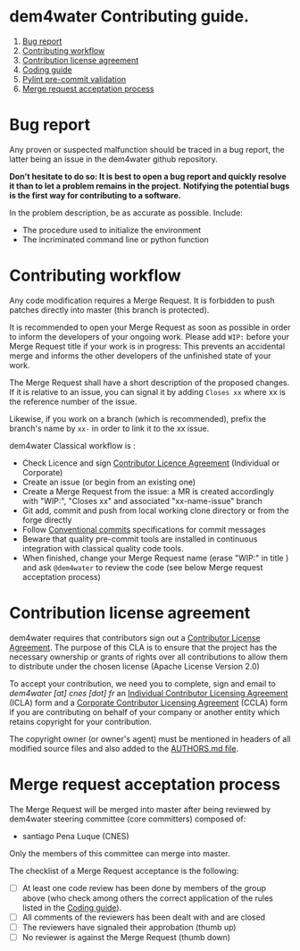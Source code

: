 # **dem4water** **Contributing guide**.

1. [Bug report](#bug-report)
2. [Contributing workflow](#contributing-workflow)
3. [Contribution license agreement](#contribution-license-agreement)
4. [Coding guide](#coding-guide)
5. [Pylint pre-commit validation](#pylint-pre-commit-validation)
6. [Merge request acceptation process](#merge-request-acceptation-process)

# Bug report

Any proven or suspected malfunction should be traced in a bug report, the latter being an issue in the dem4water github repository.

**Don't hesitate to do so: It is best to open a bug report and quickly resolve it than to let a problem remains in the project.**
**Notifying the potential bugs is the first way for contributing to a software.**

In the problem description, be as accurate as possible. Include:

- The procedure used to initialize the environment
- The incriminated command line or python function

# Contributing workflow

Any code modification requires a Merge Request. It is forbidden to push patches directly into master (this branch is protected).

It is recommended to open your Merge Request as soon as possible in order to inform the developers of your ongoing work.
Please add `WIP:` before your Merge Request title if your work is in progress: This prevents an accidental merge and informs the other developers of the unfinished state of your work.

The Merge Request shall have a short description of the proposed changes. If it is relative to an issue, you can signal it by adding `Closes xx` where xx is the reference number of the issue.

Likewise, if you work on a branch (which is recommended), prefix the branch's name by `xx-` in order to link it to the xx issue.

dem4water Classical workflow is :

- Check Licence and sign [Contributor Licence Agreement](#contribution-license-agreement) (Individual or Corporate)
- Create an issue (or begin from an existing one)
- Create a Merge Request from the issue: a MR is created accordingly with "WIP:", "Closes xx" and associated "xx-name-issue" branch
- Git add, commit and push from local working clone directory or from the forge directly
- Follow [Conventional commits](https://www.conventionalcommits.org/) specifications for commit messages
- Beware that quality pre-commit tools are installed in continuous integration with classical quality code tools.
- When finished, change your Merge Request name (erase "WIP:" in title ) and ask `@dem4water` to review the code (see below Merge request acceptation process)

# Contribution license agreement

dem4water requires that contributors sign out a [Contributor License
Agreement](https://en.wikipedia.org/wiki/Contributor_License_Agreement). The
purpose of this CLA is to ensure that the project has the necessary ownership or
grants of rights over all contributions to allow them to distribute under the
chosen license (Apache License Version 2.0)

To accept your contribution, we need you to complete, sign and email to _dem4water [at]
cnes [dot] fr_ an [Individual Contributor Licensing
Agreement](./docs/source/CLA/ICLA-dem4water.doc) (ICLA) form and a
[Corporate Contributor Licensing
Agreement](./docs/source/CLA/CCLA-dem4water.doc) (CCLA) form if you are
contributing on behalf of your company or another entity which retains copyright
for your contribution.

The copyright owner (or owner's agent) must be mentioned in headers of all modified source files and also added to the [AUTHORS.md
file](./AUTHORS.md).

# Merge request acceptation process

The Merge Request will be merged into master after being reviewed by dem4water steering committee (core committers) composed of:

- santiago Pena Luque (CNES)

Only the members of this committee can merge into master.

The checklist of a Merge Request acceptance is the following:

- [ ] At least one code review has been done by members of the group above (who check among others the correct application of the rules listed in the [Coding guide](#coding-guide)).
- [ ] All comments of the reviewers has been dealt with and are closed
- [ ] The reviewers have signaled their approbation (thumb up)
- [ ] No reviewer is against the Merge Request (thumb down)
